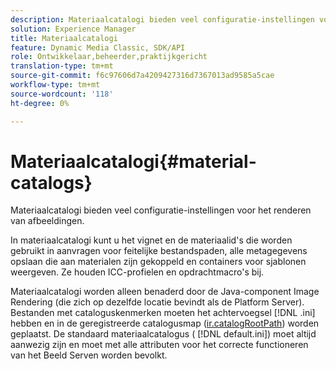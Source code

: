 ```yaml
---
description: Materiaalcatalogi bieden veel configuratie-instellingen voor het renderen van afbeeldingen.
solution: Experience Manager
title: Materiaalcatalogi
feature: Dynamic Media Classic, SDK/API
role: Ontwikkelaar,beheerder,praktijkgericht
translation-type: tm+mt
source-git-commit: f6c97606d7a4209427316d7367013ad9585a5cae
workflow-type: tm+mt
source-wordcount: '118'
ht-degree: 0%

---
```



# Materiaalcatalogi{#material-catalogs}

Materiaalcatalogi bieden veel configuratie-instellingen voor het renderen van afbeeldingen.

In materiaalcatalogi kunt u het vignet en de materiaalid&#39;s die worden gebruikt in aanvragen voor feitelijke bestandspaden, alle metagegevens opslaan die aan materialen zijn gekoppeld en containers voor sjablonen weergeven. Ze houden ICC-profielen en opdrachtmacro&#39;s bij.

Materiaalcatalogi worden alleen benaderd door de Java-component Image Rendering (die zich op dezelfde locatie bevindt als de Platform Server). Bestanden met cataloguskenmerken moeten het achtervoegsel [!DNL .ini] hebben en in de geregistreerde catalogusmap ([ir.catalogRootPath](../../../../../../ir-api/server-admin/image-rendering-api-ref/c-ir-server-administration/c-ir-configuration-settings-reference/c-ir-catalog-folder.md#concept-1c1d308112054bb99e3895c3fb8ca5f7)) worden geplaatst. De standaard materiaalcatalogus ( [!DNL default.ini]) moet altijd aanwezig zijn en moet met alle attributen voor het correcte functioneren van het Beeld Serven worden bevolkt.

